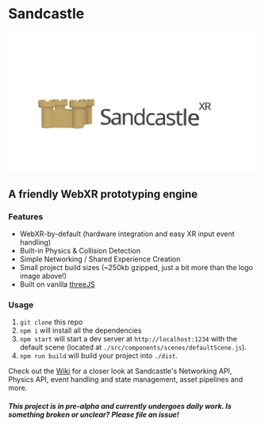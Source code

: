 # Sandcastle

![Sandcastle Logo](./sandcastlexr.png)

## A friendly WebXR prototyping engine

### Features

* WebXR-by-default (hardware integration and easy XR input event handling) 
* Built-in Physics & Collision Detection 
* Simple Networking / Shared Experience Creation 
* Small project build sizes (~250kb gzipped, just a bit more than the logo image above!)
* Built on vanilla [threeJS](http://threejs.org/)

### Usage ###
1. `git clone` this repo
2. `npm i` will install all the dependencies
3. `npm start` will start a dev server at `http://localhost:1234` with the default scene (located at `./src/components/scenes/defaultScene.js`).
4. `npm run build` will build your project into `./dist`.

Check out the [Wiki](https://github.com/MichaelHazani/sandcastle/wiki) for a closer look at Sandcastle's Networking API, Physics API, event handling and state management, asset pipelines and more.


#### _This project is in pre-alpha and currently undergoes daily work. Is something broken or unclear? Please file an issue!_
